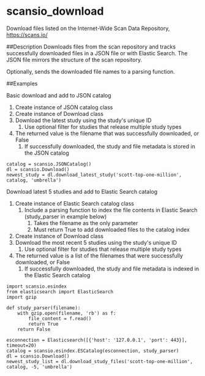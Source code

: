 # scansio_download
Download files listed on the Internet-Wide Scan Data Repository, https://scans.io/

##Description
Downloads files from the scan repository and tracks successfully downloaded files in a JSON file 
or with Elastic Search. The JSON file mirrors the structure of the scan repository.

Optionally, sends the downloaded file names to a parsing function.

##Examples

Basic download and add to JSON catalog
1. Create instance of JSON catalog class
2. Create instance of Download class
3. Download the latest study using the study's unique ID
    1. Use optional filter for studies that release multiple study types
4. The returned value is the filename that was successfully downloaded, or False
    1. If successfully downloaded, the study and file metadata is stored in the JSON catalog
    
```
catalog = scansio.JSONCatalog()
dl = scansio.Download()
newest_study = dl.download_latest_study('scott-top-one-million', catalog, 'umbrella')
```

Download latest 5 studies and add to Elastic Search catalog
1. Create instance of Elastic Search catalog class
    1. Include a parsing function to index the file contents in Elastic Search (study_parser in example below)
        1. Takes the filename as the only parameter
        2. Must return True to add downloaded files to the catalog index
2. Create instance of Download class
3. Download the most recent 5 studies using the study's unique ID
    1. Use optional filter for studies that release multiple study types
4. The returned value is a list of the filenames that were successfully downloaded, or False
    1. If successfully downloaded, the study and file metadata is indexed in the Elastic Search catalog

```
import scansio.esindex
from elasticsearch import ElasticSearch
import gzip

def study_parser(filename):
    with gzip.open(filename, 'rb') as f:
        file_content = f.read()
        return True
    return False
    
esconnection = Elasticsearch([{'host': '127.0.0.1', 'port': 443}], timeout=20)
catalog = scansio.esindex.ESCatalog(esconnection, study_parser)
dl = scansio.Download()
newest_study_list = dl.download_study_files('scott-top-one-million', catalog, -5, 'umbrella')
```
